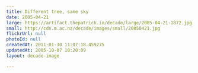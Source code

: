 ```yaml
---
title: Different tree, same sky
date: 2005-04-21
large: https://artifact.thepatrick.io/decade/large/2005-04-21-1872.jpg
small: http://cdn.m.ac.nz/decade/images/small/20050421.jpg
flickrUrl: null
photoId: null
createdAt: 2011-01-30 11:07:18.459275
updatedAt: 2005-10-07 10:20:09
layout: decade-image

---
```


